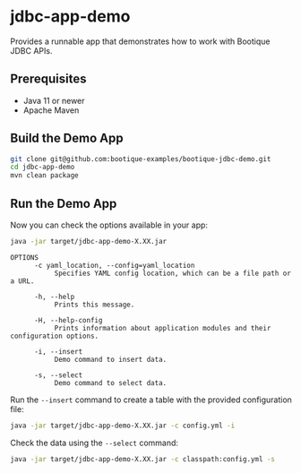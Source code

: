 # jdbc-app-demo

Provides a runnable app that demonstrates how to work with Bootique JDBC APIs.

## Prerequisites
      
* Java 11 or newer
* Apache Maven
      
## Build the Demo App
      
```bash           
git clone git@github.com:bootique-examples/bootique-jdbc-demo.git
cd jdbc-app-demo
mvn clean package
```
      
## Run the Demo App

Now you can check the options available in your app:
```bash  
java -jar target/jdbc-app-demo-X.XX.jar
```

```  
OPTIONS
      -c yaml_location, --config=yaml_location
           Specifies YAML config location, which can be a file path or a URL.

      -h, --help
           Prints this message.

      -H, --help-config
           Prints information about application modules and their configuration options.

      -i, --insert
           Demo command to insert data.

      -s, --select
           Demo command to select data.

```

Run the `--insert` command to create a table with the provided configuration file:
```bash
java -jar target/jdbc-app-demo-X.XX.jar -c config.yml -i
```

Check the data using the `--select` command:

```bash    
java -jar target/jdbc-app-demo-X.XX.jar -c classpath:config.yml -s
```
